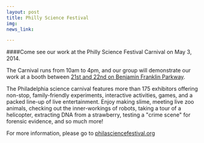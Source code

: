 ```yaml
---
layout: post
title: Philly Science Festival
img: 
news_link: 

---
```


####Come see our work at the Philly Science Festival Carnival on May 3, 2014.

The Carnival runs from 10am to 4pm, and our group will demonstrate our work at a booth between
[21st and 22nd on Benjamin Franklin Parkway](https://www.google.com/maps/place/Benjamin+Franklin+Pkwy+%26+N+21st+St/@39.9581895,-75.1727473,15z).

The Philadelphia science carnival features more than 175 exhibitors offering non-stop, family-friendly experiments, interactive activities, games, and a packed line-up of live entertainment. Enjoy making slime, meeting live zoo animals, checking out the inner-workings of robots, taking a tour of a helicopter, extracting DNA from a strawberry, testing a "crime scene" for forensic evidence, and so much more!

For more information, please go to [philasciencefestival.org](http://www.philasciencefestival.org/)

<!--more-->
